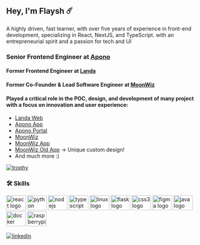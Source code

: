## Hey, I'm Flaysh ☄️

A highly driven, fast learner, with over five years of experience in front-end development, specializing in React, NextJS, and TypeScript.
with an entrepreneurial spirit and a passion for tech and UI

### Senior Frontend Engineer at [Apono](https://apono.io) 
#### Former Frontend Engineer at [Landa](https://landa.app) 
#### Former Co-Founder & Lead Software Engineer at [MoonWiz](https://github.com/MoonWiz-io) 

#### Played a critical role in the POC, design, and development of many project with a focus on innovation and user experience:
 - [Landa Web](https://landa.app/m)
 - [Apono App](https://app.apono.io)
 - [Apono Portal](https://portal.apono.io)
 - [MoonWiz](https://moonwiz.io)
 - [MoonWiz App](https://app.moonwiz.io)
 - [MoonWiz Old App](https://old.moonwiz.io) -> Unique custom design!
 - And much more :)

[![trophy](https://github-profile-trophy.vercel.app/?username=flaysh&theme=discord&rank=SSS,SS,S,AAA,AA,A,B)](https://github.com/ryo-ma/github-profile-trophy)

### 🛠 Skills

<div align="left">
  <img src="https://cdn.jsdelivr.net/gh/devicons/devicon/icons/react/react-original.svg" height="40" width="52" alt="react logo"  />
  <img src="https://cdn.jsdelivr.net/gh/devicons/devicon/icons/python/python-original.svg" height="40" width="52" alt="python logo"  />
  <img src="https://cdn.jsdelivr.net/gh/devicons/devicon/icons/nodejs/nodejs-original.svg" height="40" width="52" alt="nodejs logo"  />
  <img src="https://cdn.jsdelivr.net/gh/devicons/devicon/icons/typescript/typescript-original.svg" height="40" width="52" alt="typescript logo"  />
  <img src="https://cdn.jsdelivr.net/gh/devicons/devicon/icons/linux/linux-original.svg" height="40" width="52" alt="linux logo"  />
  <img src="https://cdn.jsdelivr.net/gh/devicons/devicon/icons/flask/flask-original.svg" height="40" width="52" alt="flask logo"  />
  <img src="https://cdn.jsdelivr.net/gh/devicons/devicon/icons/css3/css3-original.svg" height="40" width="52" alt="css3 logo"  />
  <img src="https://cdn.jsdelivr.net/gh/devicons/devicon/icons/figma/figma-original.svg" height="40" width="52" alt="figma logo"  />
  <img src="https://cdn.jsdelivr.net/gh/devicons/devicon/icons/java/java-original.svg" height="40" width="52" alt="java logo"  />
  <img src="https://cdn.jsdelivr.net/gh/devicons/devicon/icons/docker/docker-original.svg" height="40" width="52" alt="docker logo"  />
  <img src="https://cdn.jsdelivr.net/gh/devicons/devicon/icons/raspberrypi/raspberrypi-original.svg" height="40" width="52" alt="raspberrypi logo"  />
</div>

[![linkedin](https://img.shields.io/badge/linkedin-0A66C2?style=for-the-badge&logo=linkedin&logoColor=white)](https://www.linkedin.com/in/flaysh)

